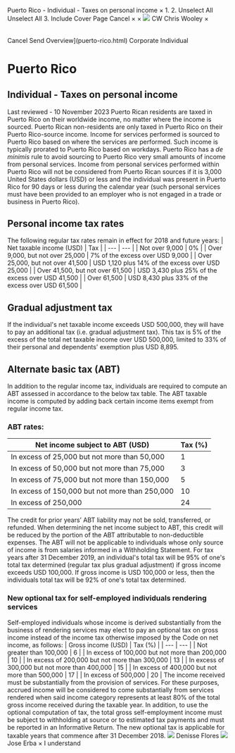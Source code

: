 Puerto Rico - Individual - Taxes on personal income
×
1.
2.
Unselect All
Unselect All
3.
Include Cover Page
Cancel
×
×
![](-/media/world-wide-tax-summaries/attachments/global---chris-wooley.ashx%3Frev=ac5e5f3223b34096b1afc2a6009c7320&revision=ac5e5f32-23b3-4096-b1af-c2a6009c7320&hash=859B7ADC84DC2CBEC9760E9E6EE7DE6D0A8BFCDF)
CW
Chris Wooley
×
######
Cancel
Send
Overview](puerto-rico.html)
Corporate
Individual
# Puerto Rico
## Individual - Taxes on personal income
Last reviewed - 10 November 2023
Puerto Rican residents are taxed in Puerto Rico on their worldwide income, no matter where the income is sourced. Puerto Rican non-residents are only taxed in Puerto Rico on their Puerto Rico-source income. Income for services performed is sourced to Puerto Rico based on where the services are performed. Such income is typically prorated to Puerto Rico based on workdays.
Puerto Rico has a *de minimis* rule to avoid sourcing to Puerto Rico very small amounts of income from personal services. Income from personal services performed within Puerto Rico will not be considered from Puerto Rican sources if it is 3,000 United States dollars (USD) or less and the individual was present in Puerto Rico for 90 days or less during the calendar year (such personal services must have been provided to an employer who is not engaged in a trade or business in Puerto Rico).
## Personal income tax rates
The following regular tax rates remain in effect for 2018 and future years:
| Net taxable income (USD) | Tax |
| --- | --- |
| Not over 9,000 | 0% |
| Over 9,000, but not over 25,000 | 7% of the excess over USD 9,000 |
| Over 25,000, but not over 41,500 | USD 1,120 plus 14% of the excess over USD 25,000 |
| Over 41,500, but not over 61,500 | USD 3,430 plus 25% of the excess over USD 41,500 |
| Over 61,500 | USD 8,430 plus 33% of the excess over USD 61,500 |
## Gradual adjustment tax
If the individual's net taxable income exceeds USD 500,000, they will have to pay an additional tax (i.e. gradual adjustment tax). This tax is 5% of the excess of the total net taxable income over USD 500,000, limited to 33% of their personal and dependents' exemption plus USD 8,895.
## Alternate basic tax (ABT)
In addition to the regular income tax, individuals are required to compute an ABT assessed in accordance to the below tax table. The ABT taxable income is computed by adding back certain income items exempt from regular income tax.
### ABT rates:
| Net income subject to ABT (USD) | Tax (%) |
| --- | --- |
| In excess of 25,000 but not more than 50,000 | 1 |
| In excess of 50,000 but not more than 75,000 | 3 |
| In excess of 75,000 but not more than 150,000 | 5 |
| In excess of 150,000 but not more than 250,000 | 10 |
| In excess of 250,000 | 24 |
The credit for prior years’ ABT liability may not be sold, transferred, or refunded. When determining the net income subject to ABT, this credit will be reduced by the portion of the ABT attributable to non-deductible expenses.
The ABT will not be applicable to individuals whose only source of income is from salaries informed in a Withholding Statement.
For tax years after 31 December 2019, an individual's total tax will be 95% of one's total tax determined (regular tax plus gradual adjustment) if gross income exceeds USD 100,000. If gross income is USD 100,000 or less, then the individuals total tax will be 92% of one's total tax determined.
### New optional tax for self-employed individuals rendering services
Self-employed individuals whose income is derived substantially from the business of rendering services may elect to pay an optional tax on gross income instead of the income tax otherwise imposed by the Code on net income, as follows:
| Gross income (USD) | Tax (%) |
| --- | --- |
| Not greater than 100,000 | 6 |
| In excess of 100,000 but not more than 200,000 | 10 |
| In excess of 200,000 but not more than 300,000 | 13 |
| In excess of 300,000 but not more than 400,000 | 15 |
| In excess of 400,000 but not more than 500,000 | 17 |
| In excess of 500,000 | 20 |
The income received must be substantially from the provision of services. For these purposes, accrued income will be considered to come substantially from services rendered when said income category represents at least 80% of the total gross income received during the taxable year.
In addition, to use the optional computation of tax, the total gross self-employment income must be subject to withholding at source or to estimated tax payments and must be reported in an Informative Return.
The new optional tax is applicable for taxable years that commence after 31 December 2018.
![](-/media/world-wide-tax-summaries/attachments/puerto-rico---denisse_flores.ashx%3Frev=24ce0257b02140dfae62eeab7aeb62bc&revision=24ce0257-b021-40df-ae62-eeab7aeb62bc&hash=4E87DCCE608276C3402BDFA059DC66D2EB73A123)
Denisse Flores
![](-/media/world-wide-tax-summaries/attachments/puerto-rico---jose_erba.ashx%3Frev=21917ede1ffa44309da2cfd8eef8556a&revision=21917ede-1ffa-4430-9da2-cfd8eef8556a&hash=7E5E73D32DFE7F0EE6E93FBE485ADDA3D303C225)
Jose Erba
×
I understand